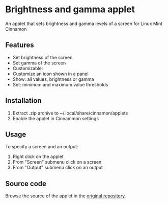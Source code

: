 # Brightness and gamma applet
An applet that sets brightness and gamma levels of a screen for Linux Mint Cinnamon

## Features
* Set brightness of the screen
* Set gamma of the screen
* Customizable:
 * Customize an icon shown in a panel
 * Show: all values, brightness or gamma
 * Set: minimum and maximum value thresholds

## Installation
1. Extract .zip archive to ~/.local/share/cinnamon/applets
2. Enable the applet in Cinnammon settings

## Usage
To specify a screen and an output:

1. Right click on the applet
2. From "Screen" submenu click on a screen
3. From "Output" submenu click on an output

## Source code
Browse the source of the applet in the [original repository](https://github.com/cardsurf/brightness-and-gamma-applet).
